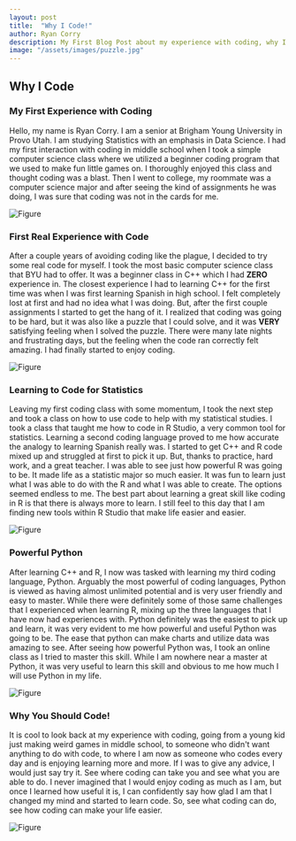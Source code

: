 ```yaml
---
layout: post
title:  "Why I Code!"
author: Ryan Corry
description: My First Blog Post about my experience with coding, why I was scared off at first but then learned how powerful and cool it can really be!
image: "/assets/images/puzzle.jpg"
---
```


## Why I Code

### My First Experience with Coding

Hello, my name is Ryan Corry. I am a senior at Brigham Young University in Provo Utah. I am studying Statistics with an emphasis in Data Science. I had my first interaction with coding in middle school when I took a simple computer science class where we utilized a beginner coding program that we used to make fun little games on. I thoroughly enjoyed this class and thought coding was a blast. Then I went to college, my roommate was a computer science major and after seeing the kind of assignments he was doing, I was sure that coding was not in the cards for me.

![Figure]({{site.url}}/{{site.baseurl}}/assets/images/scratch_code.jpg)


### First Real Experience with Code

After a couple years of avoiding coding like the plague, I decided to try some real code for myself. I took the most basic computer science class that BYU had to offer. It was a beginner class in C++ which I had **ZERO** experience in. The closest experience I had to learning C++ for the first time was when I was first learning Spanish in high school. I felt completely lost at first and had no idea what I was doing. But, after the first couple assignments I started to get the hang of it. I realized that coding was going to be hard, but it was also like a puzzle that I could solve, and it was **VERY** satisfying feeling when I solved the puzzle. There were many late nights and frustrating days, but the feeling when the code ran correctly felt amazing. I had finally started to enjoy coding.

![Figure]({{site.url}}/{{site.baseurl}}/assets/images/puzzle.jpg)


### Learning to Code for Statistics

Leaving my first coding class with some momentum, I took the next step and took a class on how to use code to help with my statistical studies. I took a class that taught me how to code in R Studio, a very common tool for statistics. Learning a second coding language proved to me how accurate the analogy to learning Spanish really was. I started to get C++ and R code mixed up and struggled at first to pick it up. But, thanks to practice, hard work, and a great teacher. I was able to see just how powerful R was going to be. It made life as a statistic major so much easier. It was fun to learn just what I was able to do with the R and what I was able to create. The options seemed endless to me. The best part about learning a great skill like coding in R is that there is always more to learn. I still feel to this day that I am finding new tools within R Studio that make life easier and easier.

![Figure]({{site.url}}/{{site.baseurl}}/assets/images/rstudio.jpg)


### Powerful Python

After learning C++ and R, I now was tasked with learning my third coding language, Python. Arguably the most powerful of coding languages, Python is viewed as having almost unlimited potential and is very user friendly and easy to master. While there were definitely some of those same challenges that I experienced when learning R, mixing up the three languages that I have now had experiences with. Python definitely was the easiest to pick up and learn, it was very evident to me how powerful and useful Python was going to be. The ease that python can make charts and utilize data was amazing to see. After seeing how powerful Python was, I took an online class as I tried to master this skill. While I am nowhere near a master at Python, it was very useful to learn this skill and obvious to me how much I will use Python in my life. 

![Figure]({{site.url}}/{{site.baseurl}}/assets/images/python.jpg)

### Why You Should Code!

It is cool to look back at my experience with coding, going from a young kid just making weird games in middle school, to someone who didn't want anything to do with code, to where I am now as someone who codes every day and is enjoying learning more and more. If I was to give any advice, I would just say try it. See where coding can take you and see what you are able to do. I never imagined that I would enjoy coding as much as I am, but once I learned how useful it is, I can confidently say how glad I am that I changed my mind and started to learn code. So, see what coding can do, see how coding can make your life easier.

![Figure]({{site.url}}/{{site.baseurl}}/assets/images/laptop.jpg)